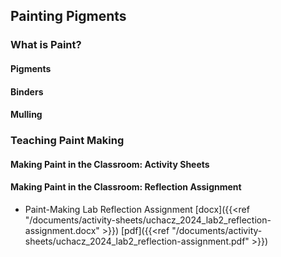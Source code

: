 ## Painting Pigments


### What is Paint?


#### Pigments


#### Binders


#### Mulling


### Teaching Paint Making


#### Making Paint in the Classroom: Activity Sheets


#### Making Paint in the Classroom: Reflection Assignment
- Paint-Making Lab Reflection Assignment [docx]({{<ref "/documents/activity-sheets/uchacz_2024_lab2_reflection-assignment.docx" >}}) [pdf]({{<ref "/documents/activity-sheets/uchacz_2024_lab2_reflection-assignment.pdf" >}})



